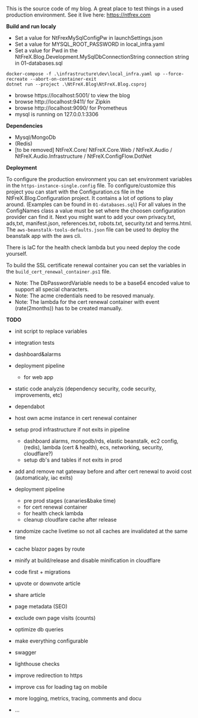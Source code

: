This is the source code of my blog. A great place to test things in a used production environment. See it live here: https://ntfrex.com

**Build and run localy**

 - Set a value for NtFrexMySqlConfigPw in launchSettings.json
 - Set a value for MYSQL_ROOT_PASSWORD in local_infra.yaml
 - Set a value for Pwd in the NtFreX.Blog.Development.MySqlDbConnectionString connection string in 01-databases.sql

```
docker-compose -f .\infrastructure\dev\local_infra.yaml up --force-recreate --abort-on-container-exit
dotnet run --project .\NtFreX.Blog\NtFreX.Blog.csproj
```

 - browse https://localhost:5001/ to view the blog
 - browse http://localhost:9411/ for Zipkin
 - browse http://localhost:9090/ for Prometheus
 - mysql is running on 127.0.0.1:3306

**Dependencies**

 - Mysql/MongoDb
 - (Redis)
 - [to be removed]  NtFreX.Core/ NtFreX.Core.Web / NtFreX.Audio / NtFreX.Audio.Infrastructure / NtFreX.ConfigFlow.DotNet

 **Deployment**
 
To configure the production environment you can set environment variables in the `https-instance-single.config` file.
To configure/customize this project you can start with the Configuration.cs file in the NtFreX.Blog.Configuration project. It contains a lot of options to play around. (Examples can be found in `01-databases.sql`)
For all values in the ConfigNames class a value must be set where the choosen configuration provider can find it.
Next you might want to add your own privacy.txt, ads,txt, manifest.json, references.txt, robots.txt, security.txt and terms.html.
The `aws-beanstalk-tools-defaults.json` file can be used to deploy the beanstalk app with the aws cli.

There is IaC for the health check lambda but you need deploy the code yourself.

To build the SSL certificate renewal container you can set the variables in the `build_cert_renewal_container.ps1` file.
 - Note: The DbPasswordVariable needs to be a base64 encoded value to support all special characters.
 - Note: The acme credentials need to be resoved manualy.
 - Note: The lambda for the cert renewal container with event (rate(2months)) has to be created manually.

**TODO**

 - init script to replace variables
 - integration tests
 - dashboard&alarms
 - deployment pipeline
   - for web app
 - static code analyzis (dependency security, code security, improvements, etc)
 - dependabot


 - host own acme instance in cert renewal container
 - setup prod infrastructure if not exits in pipeline
   - dashboard alarms, mongodb/rds, elastic beanstalk, ec2 config, (redis), lambda (cert & health), ecs, networking, security, cloudflare?)
   - setup db's and tables if not exits in prod
 - add and remove nat gateway before and after cert renewal to avoid cost (automaticaly, iac exits) 
 - deployment pipeline
   - pre prod stages (canaries&bake time)
   - for cert renewal container
   - for health check lambda
   - cleanup cloudfare cache after release


 - randomize cache livetime so not all caches are invalidated at the same time
 - cache blazor pages by route
 - minify at build/release and disable minification in cloudflare
 - code first + migrations
 - upvote or downvote article
 - share article
 - page metadata (SEO)
 - exclude own page visits (counts)
 - optimize db queries
 - make everything configurable
 - swagger
 - lighthouse checks
 - improve redirection to https
 - improve css for loading tag on mobile
 - more logging, metrics, tracing, comments and docu


 - ...
